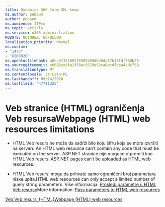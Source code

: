 ```yaml
---
title: Dynamics 365 form XML šema
ms.author: pebaum
author: pebaum
ms.audience: ITPro
ms.topic: article
ms.service: o365-administration
ROBOTS: NOINDEX, NOFOLLOW
localization_priority: Normal
ms.custom:
- "1473"
- "6200020"
ms.openlocfilehash: a8ece1151885f6905b00dbd0daf7b18fdff60b29
ms.sourcegitcommit: c6692ce0fa1358ec3529e59ca0ecdfdea4cdc759
ms.translationtype: MT
ms.contentlocale: sr-Latn-RS
ms.lasthandoff: 09/14/2020
ms.locfileid: "47711325"
---
```

# <a name="webpage-html-web-resources-limitations"></a><span data-ttu-id="ecfbf-102">Veb stranice (HTML) ograničenja Veb resursa</span><span class="sxs-lookup"><span data-stu-id="ecfbf-102">Webpage (HTML) web resources limitations</span></span>

* <span data-ttu-id="ecfbf-103">HTML Veb resurs ne može da sadrži bilo koju šifru koja se mora izvršiti na serveru.</span><span class="sxs-lookup"><span data-stu-id="ecfbf-103">An HTML web resource can’t contain any code that must be executed on the server.</span></span> <span data-ttu-id="ecfbf-104">ASP.NET stranice nije moguće otpremiti kao HTML Veb resursi.</span><span class="sxs-lookup"><span data-stu-id="ecfbf-104">ASP.NET pages can’t be uploaded as HTML web resources.</span></span>

* <span data-ttu-id="ecfbf-105">HTML Veb resursi mogu da prihvate samo ograničeni broj parametara niske upita.</span><span class="sxs-lookup"><span data-stu-id="ecfbf-105">HTML web resources can only accept a limited number of query string parameters.</span></span> <span data-ttu-id="ecfbf-106">Više informacija: [Prosledi parametre u HTML Veb resurse](https://docs.microsoft.com/dynamics365/customer-engagement/developer/webpage-html-web-resources#BKMK_PassingParametersToWebResources)</span><span class="sxs-lookup"><span data-stu-id="ecfbf-106">More information: [Pass parameters to HTML web resources](https://docs.microsoft.com/dynamics365/customer-engagement/developer/webpage-html-web-resources#BKMK_PassingParametersToWebResources)</span></span>

[<span data-ttu-id="ecfbf-107">Veb Veb resursi (HTML)</span><span class="sxs-lookup"><span data-stu-id="ecfbf-107">Webpage (HTML) web resources</span></span>](https://docs.microsoft.com/dynamics365/customer-engagement/developer/webpage-html-web-resources)
